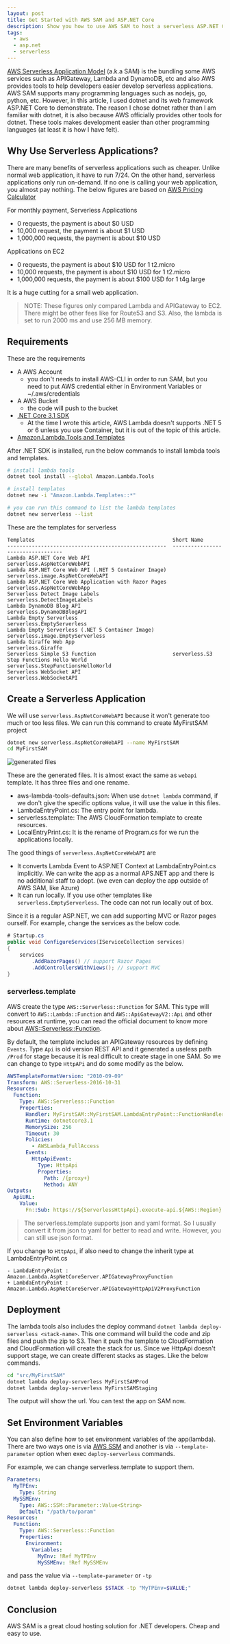 ```yaml
---
layout: post
title: Get Started with AWS SAM and ASP.NET Core
description: Show you how to use AWS SAM to host a serverless ASP.NET Core website or API
tags:
  - aws
  - asp.net
  - serverless
---
```


[AWS Serverless Application Model](https://aws.amazon.com/serverless/sam/) (a.k.a SAM) is the bundling some AWS services such as APIGateway, Lambda and DynamoDB, etc and also AWS provides tools to help developers easier develop serverless applications. AWS SAM supports many programming languages such as nodejs, go, python, etc. However, in this article, I used dotnet and its web framework ASP.NET Core to demonstrate. The reason I chose dotnet rather than I am familiar with dotnet, it is also because AWS officially provides other tools for dotnet. These tools makes development easier than other programming languages (at least it is how I have felt).

## Why Use Serverless Applications?

There are many benefits of serverless applications such as cheaper. Unlike normal web application, it have to run 7/24. On the other hand, serverless applications only run on-demand. If no one is calling your web application, you almost pay nothing. The below figures are based on [AWS Pricing Calculator](https://calculator.aws/)

For monthly payment,
Serverless Applications

- 0 requests, the payment is about $0 USD
- 10,000 request, the payment is about $1 USD
- 1,000,000 requests, the payment is about $10 USD

Applications on EC2

- 0 requests, the payment is about $10 USD for 1 t2.micro
- 10,000 requests, the payment is about $10 USD for 1 t2.micro
- 1,000,000 requests, the payment is about $100 USD for 1 t4g.large

It is a huge cutting for a small web application.

> NOTE: These figures only compared Lambda and APIGateway to EC2. There might be other fees like for Route53 and S3. Also, the lambda is set to run 2000 ms and use 256 MB memory.

## Requirements

These are the requirements
- A AWS Account
    - you don't needs to install AWS-CLI in order to run SAM, but you need to put AWS credential either in Environment Variables or ~/.aws/credentials
- A AWS Bucket
    - the code will push to the bucket
- [.NET Core 3.1 SDK](https://dotnet.microsoft.com/download)
    - At the time I wrote this article, AWS Lambda doesn't supports .NET 5 or 6 unless you use Container, but it is out of the topic of this article.
- [Amazon.Lambda.Tools and Templates](https://github.com/aws/aws-lambda-dotnet)

After .NET SDK is installed, run the below commands to install lambda tools and templates.

```bash
# install lambda tools
dotnet tool install --global Amazon.Lambda.Tools

# install templates
dotnet new -i "Amazon.Lambda.Templates::*"

# you can run this command to list the lambda templates
dotnet new serverless --list
```

These are the templates for serverless

```text
Templates                                             Short Name
----------------------------------------------------  ----------------------------------
Lambda ASP.NET Core Web API                           serverless.AspNetCoreWebAPI
Lambda ASP.NET Core Web API (.NET 5 Container Image)  serverless.image.AspNetCoreWebAPI
Lambda ASP.NET Core Web Application with Razor Pages  serverless.AspNetCoreWebApp
Serverless Detect Image Labels                        serverless.DetectImageLabels
Lambda DynamoDB Blog API                              serverless.DynamoDBBlogAPI
Lambda Empty Serverless                               serverless.EmptyServerless
Lambda Empty Serverless (.NET 5 Container Image)      serverless.image.EmptyServerless
Lambda Giraffe Web App                                serverless.Giraffe
Serverless Simple S3 Function                         serverless.S3
Step Functions Hello World                            serverless.StepFunctionsHelloWorld
Serverless WebSocket API                              serverless.WebSocketAPI
```

## Create a Serverless Application

We will use `serverless.AspNetCoreWebAPI` because it won't generate too much or too less files.
We can run this command to create MyFirstSAM project

```bash
dotnet new serverless.AspNetCoreWebAPI --name MyFirstSAM
cd MyFirstSAM
```

![generated files](/assets/images/2021-05-01-1.png)

These are the generated files. It is almost exact the same as `webapi` template. It has three files and one rename.

- aws-lambda-tools-defaults.json: When use `dotnet lambda` command, if we don't give the specific options value, it will use the value in this files.
- LambdaEntryPoint.cs: The entry point for lambda.
- serverless.template: The AWS CloudFormation template to create resources.
- LocalEntryPrint.cs: It is the rename of Program.cs for we run the applications locally.

The good things of `serverless.AspNetCoreWebAPI` are

- It converts Lambda Event to ASP.NET Context at LambdaEntryPoint.cs implicitly. We can write the app as a normal APS.NET app and there is no additional staff to adopt. (we even can deploy the app outside of AWS SAM, like Azure)
- It can run locally. If you use other templates like `serverless.EmptyServerless`. The code can not run locally out of box.

Since it is a regular ASP.NET, we can add supporting MVC or Razor pages ourself. For example, change the services as the below code.

```cs
# Startup.cs
public void ConfigureServices(IServiceCollection services)
{
    services
        .AddRazorPages() // support Razor Pages
        .AddControllersWithViews(); // support MVC
}
```

### serverless.template

AWS create the type `AWS::Serverless::Function` for SAM. This type will convert to `AWS::Lambda::Function` and `AWS::ApiGatewayV2::Api` and other resources at runtime, you can read the official document to know more about [AWS::Serverless::Function](https://docs.aws.amazon.com/serverless-application-model/latest/developerguide/sam-resource-function.html).

By default, the template includes an APIGateway resources by defining `Events`. Type `Api` is old version REST API and it generated a useless path `/Prod` for stage because it is real difficult to create stage in one SAM. So we can change to type `HttpAPi` and do some modify as the below.

```yaml
AWSTemplateFormatVersion: "2010-09-09"
Transform: AWS::Serverless-2016-10-31
Resources:
  Function:
    Type: AWS::Serverless::Function
    Properties:
      Handler: MyFirstSAM::MyFirstSAM.LambdaEntryPoint::FunctionHandlerAsync
      Runtime: dotnetcore3.1
      MemorySize: 256
      Timeout: 30
      Policies:
        - AWSLambda_FullAccess
      Events:
        HttpApiEvent:
          Type: HttpApi
          Properties:
            Path: /{proxy+}
            Method: ANY
Outputs:
  ApiURL:
    Value:
      Fn::Sub: https://${ServerlessHttpApi}.execute-api.${AWS::Region}.amazonaws.com/
```

> The serverless.template supports json and yaml format. So I usually convert it from json to yaml for better to read and write. However, you can still use json format.

If you change to `HttpApi`, if also need to change the inherit type at LambdaEntryPoint.cs

```
- LambdaEntryPoint : Amazon.Lambda.AspNetCoreServer.APIGatewayProxyFunction
+ LambdaEntryPoint : Amazon.Lambda.AspNetCoreServer.APIGatewayHttpApiV2ProxyFunction
```

## Deployment

The lambda tools also includes the deploy command `dotnet lambda deploy-serverless <stack-name>`. This one command will build the code and zip files and push the zip to S3. Then it push the template to CloudFormation and CloudFormation will create the stack for us. Since we HttpApi doesn't support stage, we can create different stacks as stages. Like the below commands.

```bash
cd "src/MyFirstSAM"
dotnet lambda deploy-serverless MyFirstSAMProd
dotnet lambda deploy-serverless MyFirstSAMStaging
```

The output will show the url. You can test the app on SAM now.

## Set Environment Variables

You can also define how to set environment variables of the app(lambda). There are two ways one is via [AWS SSM](https://aws.amazon.com/systems-manager/) and another is via `--template-parameter` option when exec `deploy-serverless` commands.

For example, we can change serverless.template to support them.

```yaml
Parameters:
  MyTPEnv:
    Type: String
  MySSMEnv:
    Type: AWS::SSM::Parameter::Value<String>
    Default: "/path/to/param"
Resources:
  Function:
    Type: AWS::Serverless::Function
    Properties:
      Environment:
        Variables:
          MyEnv: !Ref MyTPEnv
          MySSMEnv: !Ref MySSMEnv
```

and pass the value via `--template-parameter` or `-tp`

```bash
dotnet lambda deploy-serverless $STACK -tp "MyTPEnv=$VALUE;"
```

## Conclusion
AWS SAM is a great cloud hosting solution for .NET developers. Cheap and easy to use. 